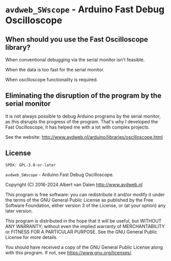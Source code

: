 # `avdweb_SWscope` - Arduino Fast Debug Oscilloscope
## When should you use the Fast Oscilloscope library?
When conventional debugging via the serial monitor isn't feasible.

When the data is too fast for the serial monitor.

When oscilloscope functionality is required.

## Eliminating the disruption of the program by the serial monitor
It is not always possible to debug Arduino programs by the serial monitor, as this disrupts the progress of the program. That's why I developed the Fast Oscilloscope, it has helped me with a lot with complex projects.

See the website:
http://www.avdweb.nl/arduino/libraries/oscilloscope.html

## License

`SPDX: GPL-3.0-or-later`

`avdweb_SWscope` - Arduino Fast Debug Oscilloscope.

Copyright (C) 2016-2024 Albert van Dalen <http://www.avdweb.nl>

This program is free software: you can redistribute it and/or modify it under the terms of the GNU General Public License as published by the Free Software Foundation, either version 3 of the License, or (at your option) any later version.

This program is distributed in the hope that it will be useful, but WITHOUT ANY WARRANTY; without even the implied warranty of MERCHANTABILITY or FITNESS FOR A PARTICULAR PURPOSE. See the GNU General Public License for more details.

You should have received a copy of the GNU General Public License along with this program. If not, see <https://www.gnu.org/licenses/>.

